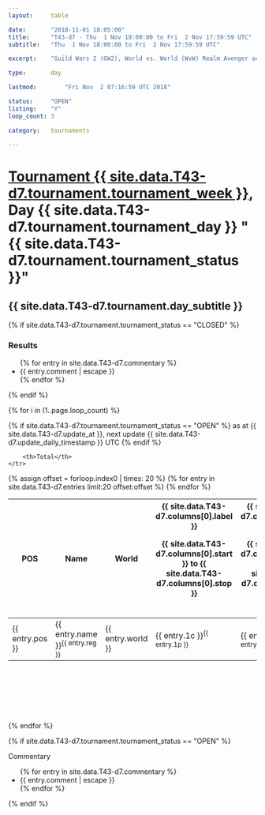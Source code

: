 ```yaml
---
layout: 	table

date: 		"2018-11-01 18:05:00"
title: 		"T43-d7 - Thu  1 Nov 18:00:00 to Fri  2 Nov 17:59:59 UTC"
subtitle: 	"Thu  1 Nov 18:00:00 to Fri  2 Nov 17:59:59 UTC"

excerpt:    "Guild Wars 2 (GW2), World vs. World (WvW) Realm Avenger achivement Tournament. \"Every Kill Counts\""

type:       day

lastmod: 		"Fri Nov  2 07:16:59 UTC 2018"

status:     "OPEN"
listing:    "Y"
loop_count: 3

category: 	tournaments

---
```

<div class="table_header">
    <h1><a href="{{ site.data.T43-d7.tournament.week_url }}">Tournament {{ site.data.T43-d7.tournament.tournament_week }}</a>, Day {{ site.data.T43-d7.tournament.tournament_day }} "{{ site.data.T43-d7.tournament.tournament_status }}"</h1>
    <h2>{{ site.data.T43-d7.tournament.day_subtitle }}</h2> 
</div>

{% if site.data.T43-d7.tournament.tournament_status == "CLOSED" %} 
<div class="commentary">
  <h3>Results</h3>
  <ul>
    {% for entry in site.data.T43-d7.commentary %}
    <li class="commentary_list">{{ entry.comment | escape }}</li>
    {% endfor %}
  </ul>
</div>
{% endif %}


{% for i in (1..page.loop_count) %}

{% if site.data.T43-d7.tournament.tournament_status == "OPEN" %} 
<span class="table_nextupdate">as at {{ site.data.T43-d7.update_at }}, next update {{ site.data.T43-d7.update_daily_timestamp }} UTC</span> 
{% endif %}

<table class="day_table">
  <colgroup>
    <col style="width:18px">
    <col style="width:55px">
    <col style="width:55px">
    <col style="width:12px">
    <col style="width:12px">
    <col style="width:12px">
    <col style="width:12px">
    <col style="width:12px">
    <col style="width:12px">
    <col style="width:12px">
    <col style="width:12px">
    <col style="width:12px">
    <col style="width:12px">
    <col style="width:12px">
    <col style="width:12px">
    <col style="width:12px">
    <col style="width:12px">
    <col style="width:12px">
    <col style="width:12px">
    <col style="width:12px">
    <col style="width:12px">
    <col style="width:12px">
    <col style="width:12px">
    <col style="width:12px">
    <col style="width:12px">
    <col style="width:12px">
    <col style="width:12px">
    <col style="width:18px">
  </colgroup>  
  <thead>
    <tr>
        <th>POS</th>
        <th class="AlignLeft">Name</th>
        <th class="AlignLeft">World</th>

<th><div class="label">{{ site.data.T43-d7.columns[0].label }}<p class="onhover">{{ site.data.T43-d7.columns[0].start }} to {{ site.data.T43-d7.columns[0].stop }}</p></div>​</th>
<th><div class="label">{{ site.data.T43-d7.columns[1].label }}<p class="onhover">{{ site.data.T43-d7.columns[1].start }} to {{ site.data.T43-d7.columns[1].stop }}</p></div>​</th>
<th><div class="label">{{ site.data.T43-d7.columns[2].label }}<p class="onhover">{{ site.data.T43-d7.columns[2].start }} to {{ site.data.T43-d7.columns[2].stop }}</p></div>​</th>
<th><div class="label">{{ site.data.T43-d7.columns[3].label }}<p class="onhover">{{ site.data.T43-d7.columns[3].start }} to {{ site.data.T43-d7.columns[3].stop }}</p></div>​</th>
<th><div class="label">{{ site.data.T43-d7.columns[4].label }}<p class="onhover">{{ site.data.T43-d7.columns[4].start }} to {{ site.data.T43-d7.columns[4].stop }}</p></div>​</th>
<th><div class="label">{{ site.data.T43-d7.columns[5].label }}<p class="onhover">{{ site.data.T43-d7.columns[5].start }} to {{ site.data.T43-d7.columns[5].stop }}</p></div>​</th>
<th><div class="label">{{ site.data.T43-d7.columns[6].label }}<p class="onhover">{{ site.data.T43-d7.columns[6].start }} to {{ site.data.T43-d7.columns[6].stop }}</p></div>​</th>
<th><div class="label">{{ site.data.T43-d7.columns[7].label }}<p class="onhover">{{ site.data.T43-d7.columns[7].start }} to {{ site.data.T43-d7.columns[7].stop }}</p></div>​</th>
<th><div class="label">{{ site.data.T43-d7.columns[8].label }}<p class="onhover">{{ site.data.T43-d7.columns[8].start }} to {{ site.data.T43-d7.columns[8].stop }}</p></div>​</th>
<th><div class="label">{{ site.data.T43-d7.columns[9].label }}<p class="onhover">{{ site.data.T43-d7.columns[9].start }} to {{ site.data.T43-d7.columns[9].stop }}</p></div>​</th>
<th><div class="label">{{ site.data.T43-d7.columns[10].label }}<p class="onhover">{{ site.data.T43-d7.columns[10].start }} to {{ site.data.T43-d7.columns[10].stop }}</p></div>​</th>

<th><div class="label">{{ site.data.T43-d7.columns[11].label }}<p class="onhover">{{ site.data.T43-d7.columns[11].start }} to {{ site.data.T43-d7.columns[11].stop }}</p></div>​</th>
<th><div class="label">{{ site.data.T43-d7.columns[12].label }}<p class="onhover">{{ site.data.T43-d7.columns[12].start }} to {{ site.data.T43-d7.columns[12].stop }}</p></div>​</th>
<th><div class="label">{{ site.data.T43-d7.columns[13].label }}<p class="onhover">{{ site.data.T43-d7.columns[13].start }} to {{ site.data.T43-d7.columns[13].stop }}</p></div>​</th>
<th><div class="label">{{ site.data.T43-d7.columns[14].label }}<p class="onhover">{{ site.data.T43-d7.columns[14].start }} to {{ site.data.T43-d7.columns[14].stop }}</p></div>​</th>
<th><div class="label">{{ site.data.T43-d7.columns[15].label }}<p class="onhover">{{ site.data.T43-d7.columns[15].start }} to {{ site.data.T43-d7.columns[15].stop }}</p></div>​</th>
<th><div class="label">{{ site.data.T43-d7.columns[16].label }}<p class="onhover">{{ site.data.T43-d7.columns[16].start }} to {{ site.data.T43-d7.columns[16].stop }}</p></div>​</th>
<th><div class="label">{{ site.data.T43-d7.columns[17].label }}<p class="onhover">{{ site.data.T43-d7.columns[17].start }} to {{ site.data.T43-d7.columns[17].stop }}</p></div>​</th>
<th><div class="label">{{ site.data.T43-d7.columns[18].label }}<p class="onhover">{{ site.data.T43-d7.columns[18].start }} to {{ site.data.T43-d7.columns[18].stop }}</p></div>​</th>
<th><div class="label">{{ site.data.T43-d7.columns[19].label }}<p class="onhover">{{ site.data.T43-d7.columns[19].start }} to {{ site.data.T43-d7.columns[19].stop }}</p></div>​</th>
<th><div class="label">{{ site.data.T43-d7.columns[20].label }}<p class="onhover">{{ site.data.T43-d7.columns[20].start }} to {{ site.data.T43-d7.columns[20].stop }}</p></div>​</th>

<th><div class="label">{{ site.data.T43-d7.columns[21].label }}<p class="onhover">{{ site.data.T43-d7.columns[21].start }} to {{ site.data.T43-d7.columns[21].stop }}</p></div>​</th>
<th><div class="label">{{ site.data.T43-d7.columns[22].label }}<p class="onhover">{{ site.data.T43-d7.columns[22].start }} to {{ site.data.T43-d7.columns[22].stop }}</p></div>​</th>
<th><div class="label">{{ site.data.T43-d7.columns[23].label }}<p class="onhover">{{ site.data.T43-d7.columns[23].start }} to {{ site.data.T43-d7.columns[23].stop }}</p></div>​</th>

        <th>Total</th>
    </tr>
  </thead>
  {% assign offset = forloop.index0 | times: 20 %}
<tbody>
{% for entry in site.data.T43-d7.entries limit:20 offset:offset %}
  <tr>
    <td class="pl{{ entry.pos }}">{{ entry.pos }}</td>
    <td class="AlignLeft">{{ entry.name }}<sup>{{ entry.reg }}</sup></td>
    <td class="AlignLeft">{{ entry.world }}</td>
    <td class="pl{{ entry.1p }}">{{ entry.1c }}<sup>{{ entry.1p }}</sup></td>
    <td class="pl{{ entry.2p }}">{{ entry.2c }}<sup>{{ entry.2p }}</sup></td>
    <td class="pl{{ entry.3p }}">{{ entry.3c }}<sup>{{ entry.3p }}</sup></td>
    <td class="pl{{ entry.4p }}">{{ entry.4c }}<sup>{{ entry.4p }}</sup></td>
    <td class="pl{{ entry.5p }}">{{ entry.5c }}<sup>{{ entry.5p }}</sup></td>
    <td class="pl{{ entry.6p }}">{{ entry.6c }}<sup>{{ entry.6p }}</sup></td>
    <td class="pl{{ entry.7p }}">{{ entry.7c }}<sup>{{ entry.7p }}</sup></td>
    <td class="pl{{ entry.8p }}">{{ entry.8c }}<sup>{{ entry.8p }}</sup></td>
    <td class="pl{{ entry.9p }}">{{ entry.9c }}<sup>{{ entry.9p }}</sup></td>
    <td class="pl{{ entry.10p }}">{{ entry.10c }}<sup>{{ entry.10p }}</sup></td>
    <td class="pl{{ entry.11p }}">{{ entry.11c }}<sup>{{ entry.11p }}</sup></td>
    <td class="pl{{ entry.12p }}">{{ entry.12c }}<sup>{{ entry.12p }}</sup></td>
    <td class="pl{{ entry.13p }}">{{ entry.13c }}<sup>{{ entry.13p }}</sup></td>
    <td class="pl{{ entry.14p }}">{{ entry.14c }}<sup>{{ entry.14p }}</sup></td>
    <td class="pl{{ entry.15p }}">{{ entry.15c }}<sup>{{ entry.15p }}</sup></td>
    <td class="pl{{ entry.16p }}">{{ entry.16c }}<sup>{{ entry.16p }}</sup></td>
    <td class="pl{{ entry.17p }}">{{ entry.17c }}<sup>{{ entry.17p }}</sup></td>
    <td class="pl{{ entry.18p }}">{{ entry.18c }}<sup>{{ entry.18p }}</sup></td>
    <td class="pl{{ entry.19p }}">{{ entry.19c }}<sup>{{ entry.19p }}</sup></td>
    <td class="pl{{ entry.20p }}">{{ entry.20c }}<sup>{{ entry.20p }}</sup></td>
    <td class="pl{{ entry.21p }}">{{ entry.21c }}<sup>{{ entry.21p }}</sup></td>
    <td class="pl{{ entry.22p }}">{{ entry.22c }}<sup>{{ entry.22p }}</sup></td>
    <td class="pl{{ entry.23p }}">{{ entry.23c }}<sup>{{ entry.23p }}</sup></td>
    <td class="pl{{ entry.24p }}">{{ entry.24c }}<sup>{{ entry.24p }}</sup></td>
    <td>{{ entry.total }}</td>
  </tr>
{% endfor %}  
</tbody>
</table>
<div class="leaderboard">
  <script async src="//pagead2.googlesyndication.com/pagead/js/adsbygoogle.js"></script>
  <!-- 728x90 -->
  <ins class="adsbygoogle"
       style="display:inline-block;width:728px;height:90px"
       data-ad-client="ca-pub-3274917281288240"
       data-ad-slot="3870538733"></ins>
  <script>
  (adsbygoogle = window.adsbygoogle || []).push({});
  </script>    
</div>
<br />
{% endfor %}

{% if site.data.T43-d7.tournament.tournament_status == "OPEN" %} 
<div class="commentary">
  <span class="commentary_title">Commentary</span>
  <ul>
    {% for entry in site.data.T43-d7.commentary %}
    <li class="commentary_list">{{ entry.comment | escape }}</li>
    {% endfor %}
  </ul>
</div>
{% endif %}



